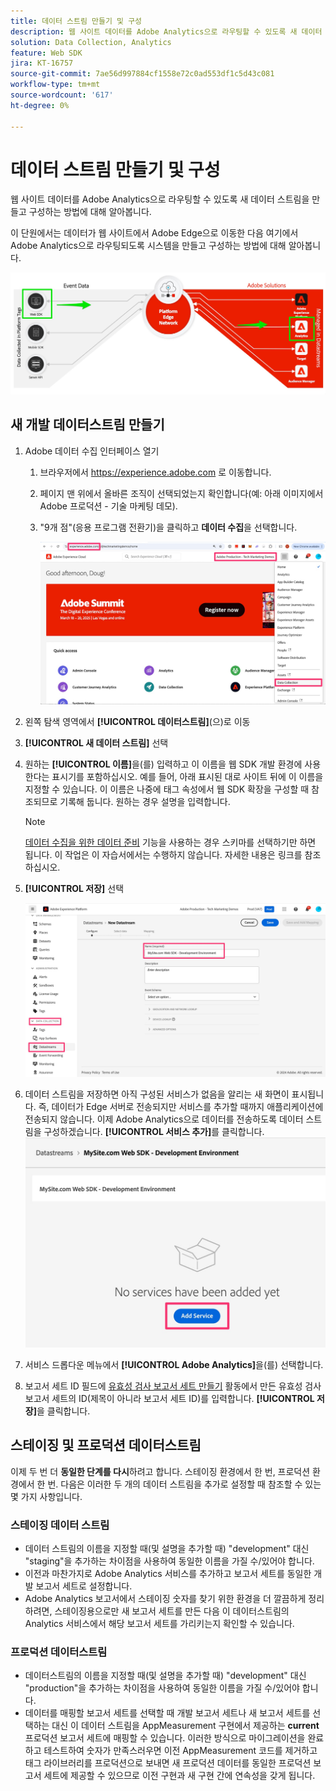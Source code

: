```yaml
---
title: 데이터 스트림 만들기 및 구성
description: 웹 사이트 데이터를 Adobe Analytics으로 라우팅할 수 있도록 새 데이터 스트림을 만들고 구성하는 방법에 대해 알아봅니다.
solution: Data Collection, Analytics
feature: Web SDK
jira: KT-16757
source-git-commit: 7ae56d997884cf1558e72c0ad553df1c5d43c081
workflow-type: tm+mt
source-wordcount: '617'
ht-degree: 0%

---
```



# 데이터 스트림 만들기 및 구성

웹 사이트 데이터를 Adobe Analytics으로 라우팅할 수 있도록 새 데이터 스트림을 만들고 구성하는 방법에 대해 알아봅니다.

이 단원에서는 데이터가 웹 사이트에서 Adobe Edge으로 이동한 다음 여기에서 Adobe Analytics으로 라우팅되도록 시스템을 만들고 구성하는 방법에 대해 알아봅니다.

![아키텍처 다이어그램](assets/architecture_diagram.jpg)

## 새 개발 데이터스트림 만들기

1. Adobe 데이터 수집 인터페이스 열기
   1. 브라우저에서 https://experience.adobe.com 로 이동합니다.
   1. 페이지 맨 위에서 올바른 조직이 선택되었는지 확인합니다(예: 아래 이미지에서 Adobe 프로덕션 - 기술 마케팅 데모).
   1. &quot;9개 점&quot;(응용 프로그램 전환기)을 클릭하고 **데이터 수집**&#x200B;을 선택합니다.

      ![데이터 수집으로 이동](assets/navigate-to-data-collection.jpg)

1. 왼쪽 탐색 영역에서 **[!UICONTROL 데이터스트림]**(으)로 이동
1. **[!UICONTROL 새 데이터 스트림]** 선택
1. 원하는 **[!UICONTROL 이름]**&#x200B;을(를) 입력하고 이 이름을 웹 SDK 개발 환경에 사용한다는 표시기를 포함하십시오. 예를 들어, 아래 표시된 대로 사이트 뒤에 이 이름을 지정할 수 있습니다. 이 이름은 나중에 태그 속성에서 웹 SDK 확장을 구성할 때 참조되므로 기록해 둡니다. 원하는 경우 설명을 입력합니다.

   >[!NOTE]
   >
   >[데이터 수집을 위한 데이터 준비](https://experienceleague.adobe.com/en/docs/platform-learn/data-collection/edge-network/data-prep) 기능을 사용하는 경우 스키마를 선택하기만 하면 됩니다. 이 작업은 이 자습서에서는 수행하지 않습니다. 자세한 내용은 링크를 참조하십시오.

1. **[!UICONTROL 저장]** 선택

   ![데이터 스트림 만들기](assets/create-new-datastream.jpg)

1. 데이터 스트림을 저장하면 아직 구성된 서비스가 없음을 알리는 새 화면이 표시됩니다. 즉, 데이터가 Edge 서버로 전송되지만 서비스를 추가할 때까지 애플리케이션에 전송되지 않습니다. 이제 Adobe Analytics으로 데이터를 전송하도록 데이터 스트림을 구성하겠습니다. **[!UICONTROL 서비스 추가]**&#x200B;를 클릭합니다.
   ![서비스 추가](assets/datastream-add-service.jpg)
1. 서비스 드롭다운 메뉴에서 **[!UICONTROL Adobe Analytics]**&#x200B;을(를) 선택합니다.
1. 보고서 세트 ID 필드에 [유효성 검사 보고서 세트 만들기](create-a-validation-report-suite.md) 활동에서 만든 유효성 검사 보고서 세트의 ID(제목이 아니라 보고서 세트 ID)를 입력합니다. **[!UICONTROL 저장]**&#x200B;을 클릭합니다.

## 스테이징 및 프로덕션 데이터스트림

이제 두 번 더 **동일한 단계를 다시**&#x200B;하려고 합니다. 스테이징 환경에서 한 번, 프로덕션 환경에서 한 번. 다음은 이러한 두 개의 데이터 스트림을 추가로 설정할 때 참조할 수 있는 몇 가지 사항입니다.

### 스테이징 데이터 스트림

* 데이터 스트림의 이름을 지정할 때(및 설명을 추가할 때) &quot;development&quot; 대신 &quot;staging&quot;을 추가하는 차이점을 사용하여 동일한 이름을 가질 수/있어야 합니다.
* 이전과 마찬가지로 Adobe Analytics 서비스를 추가하고 보고서 세트를 동일한 개발 보고서 세트로 설정합니다.
* Adobe Analytics 보고서에서 스테이징 숫자를 찾기 위한 환경을 더 깔끔하게 정리하려면, 스테이징용으로만 새 보고서 세트를 만든 다음 이 데이터스트림의 Analytics 서비스에서 해당 보고서 세트를 가리키는지 확인할 수 있습니다.

### 프로덕션 데이터스트림

* 데이터스트림의 이름을 지정할 때(및 설명을 추가할 때) &quot;development&quot; 대신 &quot;production&quot;을 추가하는 차이점을 사용하여 동일한 이름을 가질 수/있어야 합니다.
* 데이터를 매핑할 보고서 세트를 선택할 때 개발 보고서 세트나 새 보고서 세트를 선택하는 대신 이 데이터 스트림을 AppMeasurement 구현에서 제공하는 **current** 프로덕션 보고서 세트에 매핑할 수 있습니다. 이러한 방식으로 마이그레이션을 완료하고 테스트하여 숫자가 만족스러우면 이전 AppMeasurement 코드를 제거하고 태그 라이브러리를 프로덕션으로 보내면 새 프로덕션 데이터를 동일한 프로덕션 보고서 세트에 제공할 수 있으므로 이전 구현과 새 구현 간에 연속성을 갖게 됩니다.
